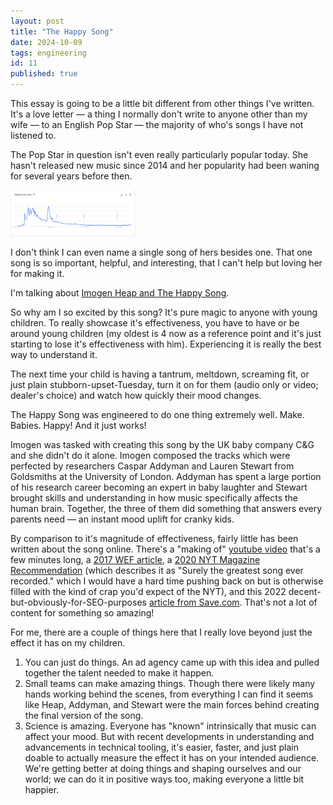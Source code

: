 ```yaml
---
layout: post
title: "The Happy Song"
date: 2024-10-09
tags: engineering
id: 11
published: true
---
```


This essay is going to be a little bit different from other things I've written. It's a love letter — a thing I normally don't write to anyone other than my wife — to an English Pop Star — the majority of who's songs I have not listened to. 

The Pop Star in question isn't even really particularly popular today. She hasn't released new music since 2014 and her popularity had been waning for several years before then. 

<img src="/assets/google-trends-imogen-heap.png" width="200" alt="Google Trends Chart of Imogen Heap Searches" />

I don't think I can even name a single song of hers besides one. That one song is so important, helpful, and interesting, that I can't help but loving her for making it. 

I'm talking about [Imogen Heap and The Happy Song](https://www.youtube.com/watch?v=9PhtxqKLvVc). 

So why am I so excited by this song? It's pure magic to anyone with young children. To really showcase it's effectiveness, you have to have or be around young children (my oldest is 4 now as a reference point and it's just starting to lose it's effectiveness with him). Experiencing it is really the best way to understand it. 

The next time your child is having a tantrum, meltdown, screaming fit, or just plain stubborn-upset-Tuesday, turn it on for them (audio only or video; dealer's choice) and watch how quickly their mood changes. 

The Happy Song was engineered to do one thing extremely well. Make. Babies. Happy! And it just works! 

Imogen was tasked with creating this song by the UK baby company C&G and she didn't do it alone. Imogen composed the tracks which were perfected by researchers Caspar Addyman and Lauren Stewart from Goldsmiths at the University of London. Addyman has spent a large portion of his research career becoming an expert in baby laughter and Stewart brought skills and understanding in how music specifically affects the human brain. Together, the three of them did something that answers every parents need — an instant mood uplift for cranky kids. 

By comparison to it's magnitude of effectiveness, fairly little has been written about the song online. There's a "making of" [youtube video](https://www.youtube.com/watch?v=PT54_4VCD0g) that's a few minutes long, a [2017 WEF article](https://www.weforum.org/agenda/2017/02/this-song-makes-babies-happy/), a [2020 NYT Magazine Recommendation](https://archive.is/86VZx) (which describes it as "Surely the greatest song ever recorded." which I would have a hard time pushing back on but is otherwise filled with the kind of crap you'd expect of the NYT), and this 2022 decent-but-obviously-for-SEO-purposes [article from Save.com](https://save.com/article/221016/the-happy-song-by-imogen-heap-a-joyful-baby-song-based-on-science). That's not a lot of content for something so amazing! 

For me, there are a couple of things here that I really love beyond just the effect it has on my children. 

1) You can just do things. An ad agency came up with this idea and pulled together the talent needed to make it happen.  
2) Small teams can make amazing things. Though there were likely many hands working behind the scenes, from everything I can find it seems like Heap, Addyman, and Stewart were the main forces behind creating the final version of the song.  
3) Science is amazing. Everyone has "known" intrinsically that music can affect your mood. But with recent developments in understanding and advancements in technical tooling, it's easier, faster, and just plain doable to actually measure the effect it has on your intended audience. We're getting better at doing things and shaping ourselves and our world; we can do it in positive ways too, making everyone a little bit happier. 

